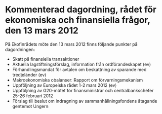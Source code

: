 # Kommenterad dagordning, rådet för ekonomiska och finansiella frågor, den 13 mars 2012

På Ekofinrådets möte den 13 mars 2012 finns följande punkter på dagordningen:

* Skatt på finansiella transaktioner
* Aktuella lagstiftningsförslag, information från ordförandeskapet (ev)
* Förhandlingsmandat för avtalen om beskattning av sparande med tredjeländer (ev)
* Makroekonomiska obalanser: Rapport om förvarningsmekanism
* Uppföljning av Europeiska rådet 1\-2 mars 2012 (ev)
* Uppföljning av G20\-mötet för finansministrar och centralbankschefer 25\-26 februari 2012
* Förslag till beslut om indragning av sammanhållningsfondens åtagande gentemot Ungern
